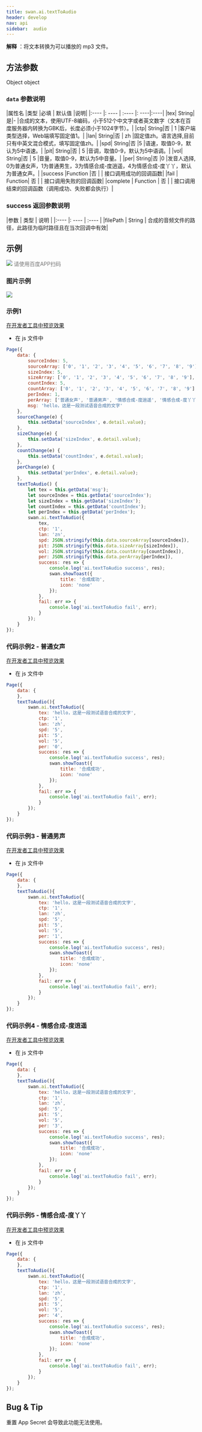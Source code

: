 ```yaml
---
title: swan.ai.textToAudio
header: develop
nav: api
sidebar:  audio
---
```


 

**解释** ：将文本转换为可以播放的 mp3 文件。

## 方法参数

Object object

### `data` 参数说明 

|属性名 |类型  |必填 | 默认值 |说明|
|:---- |: ---- | :---- |: ----|:----|
|tex| String|是|- |合成的文本，使用UTF-8编码，小于512个中文字或者英文数字（文本在百度服务器内转换为GBK后，长度必须小于1024字节）。|
|ctp| String|否  | 1 |客户端类型选择，Web端填写固定值1。|
|lan| String|否  | zh |固定值zh。语言选择,目前只有中英文混合模式，填写固定值zh。|
|spd| String|否  |5 |语速，取值0-9，默认为5中语速。|
|pit| String|否  | 5 |音调，取值0-9，默认为5中语调。|
|vol| String|否  | 5 |音量，取值0-9，默认为5中音量。|
|per| String|否  |0 |发音人选择, 0为普通女声，1为普通男生，3为情感合成-度逍遥，4为情感合成-度丫丫，默认为普通女声。|
|success |Function    |否 | |      接口调用成功的回调函数|
|fail |   Function|    否  | |     接口调用失败的回调函数|
|complete  |  Function  |  否   | |    接口调用结束的回调函数（调用成功、失败都会执行）|

### success 返回参数说明 

|参数 | 类型 | 说明  |
|:---- |: ---- | :---- |
|filePath | String | 合成的音频文件的路径，此路径为临时路径且在当次回调中有效|

## 示例

<div class='scan-code-container'>
    <img src="https://b.bdstatic.com/miniapp/assets/images/doc_demo/fragment_textToAudio.png" class="demo-qrcode-image" />
    <font color=#777 12px>请使用百度APP扫码</font>
</div>


### 图片示例 

<div class="m-doc-custom-examples">
    <div class="m-doc-custom-examples-correct">
        <img src="https://b.bdstatic.com/miniapp/images/textToAudio.gif">
    </div>
    <div class="m-doc-custom-examples-correct">
        <img src=" ">
    </div>
    <div class="m-doc-custom-examples-correct">
        <img src=" ">
    </div>     
</div>

### 示例1 

<a href="swanide://fragment/b2861370f6a561f81ebeef1dd5861dd51573995603718" title="在开发者工具中预览效果" target="_self">在开发者工具中预览效果</a>

* 在 js 文件中 

```js
Page({
    data: {
        sourceIndex: 5,
        sourceArray: ['0', '1', '2', '3', '4', '5', '6', '7', '8', '9'],
        sizeIndex: 5,
        sizeArray: ['0', '1', '2', '3', '4', '5', '6', '7', '8', '9'],
        countIndex: 5,
        countArray: ['0', '1', '2', '3', '4', '5', '6', '7', '8', '9'],
        perIndex: 1,
        perArray: ['普通女声', '普通男声', '情感合成-度逍遥', '情感合成-度丫丫'],
        msg: 'hello，这是一段测试语音合成的文字'
    },
    sourceChange(e) {
        this.setData('sourceIndex', e.detail.value);
    },
    sizeChange(e) {
        this.setData('sizeIndex', e.detail.value);
    },
    countChange(e) {
        this.setData('countIndex', e.detail.value);
    },
    perChange(e) {
        this.setData('perIndex', e.detail.value);
    },
    textToAudio() {
        let tex = this.getData('msg');
        let sourceIndex = this.getData('sourceIndex');
        let sizeIndex = this.getData('sizeIndex');
        let countIndex = this.getData('countIndex');
        let perIndex = this.getData('perIndex');
        swan.ai.textToAudio({
            tex,
            ctp: '1',
            lan: 'zn',
            spd: JSON.stringify(this.data.sourceArray[sourceIndex]),
            pit: JSON.stringify(this.data.sizeArray[sizeIndex]),
            vol: JSON.stringify(this.data.countArray[countIndex]),
            per: JSON.stringify(this.data.perArray[perIndex]),
            success: res => {
                console.log('ai.textToAudio success', res);
                swan.showToast({
                    title: '合成成功',
                    icon: 'none'
                });
            },
            fail: err => {
                console.log('ai.textToAudio fail', err);
            }
        });
    }
});
```

### 代码示例2 - 普通女声 

<a href="swanide://fragment/b33b46eacccd088a86ffb86877a1d6871575453462407" title="在开发者工具中预览效果" target="_self">在开发者工具中预览效果</a>

* 在 js 文件中 

```js
Page({
    data: {
    },
    textToAudio(){
        swan.ai.textToAudio({
            tex: 'hello，这是一段测试语音合成的文字',
            ctp: '1',
            lan: 'zh',
            spd: '5',
            pit: '5',
            vol: '5',
            per: '0',
            success: res => {
                console.log('ai.textToAudio success', res);
                swan.showToast({
                    title: '合成成功',
                    icon: 'none'
                });
            },
            fail: err => {
                console.log('ai.textToAudio fail', err);
            }
        });
    }
});
```

### 代码示例3 - 普通男声 

<a href="swanide://fragment/27f0d768b7b334b331da773c506384b01575453531934" title="在开发者工具中预览效果" target="_self">在开发者工具中预览效果</a>

* 在 js 文件中 

```js
Page({
    data: {
    },
    textToAudio(){
        swan.ai.textToAudio({
            tex: 'hello，这是一段测试语音合成的文字',
            ctp: '1',
            lan: 'zh',
            spd: '5',
            pit: '5',
            vol: '5',
            per: '1',
            success: res => {
                console.log('ai.textToAudio success', res);
                swan.showToast({
                    title: '合成成功',
                    icon: 'none'
                });
            },
            fail: err => {
                console.log('ai.textToAudio fail', err);
            }
        });
    }
});
```

### 代码示例4 - 情感合成-度逍遥 

<a href="swanide://fragment/3e037a25ac60dafcfd193f7c815e91e21575453579904" title="在开发者工具中预览效果" target="_self">在开发者工具中预览效果</a>

* 在 js 文件中 

```js
Page({
    data: {
    },
    textToAudio(){
        swan.ai.textToAudio({
            tex: 'hello，这是一段测试语音合成的文字',
            ctp: '1',
            lan: 'zh',
            spd: '5',
            pit: '5',
            vol: '5',
            per: '3',
            success: res => {
                console.log('ai.textToAudio success', res);
                swan.showToast({
                    title: '合成成功',
                    icon: 'none'
                });
            },
            fail: err => {
                console.log('ai.textToAudio fail', err);
            }
        });
    }
});
```


### 代码示例5 - 情感合成-度丫丫 

<a href="swanide://fragment/a957867956c867e21827f4eee84924a01575453615413" title="在开发者工具中预览效果" target="_self">在开发者工具中预览效果</a>

* 在 js 文件中 

```js
Page({
    data: {
    },
    textToAudio(){
        swan.ai.textToAudio({
            tex: 'hello，这是一段测试语音合成的文字',
            ctp: '1',
            lan: 'zh',
            spd: '5',
            pit: '5',
            vol: '5',
            per: '4',
            success: res => {
                console.log('ai.textToAudio success', res);
                swan.showToast({
                    title: '合成成功',
                    icon: 'none'
                });
            },
            fail: err => {
                console.log('ai.textToAudio fail', err);
            }
        });
    }
});
```



## Bug & Tip

 重置 App Secret 会导致此功能无法使用。
